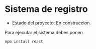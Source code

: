 <h1>Sistema de registro</h1>

- Estado del proyecto: En construccion.

Para ejecutar el sistema debes poner:

````npm install react````
